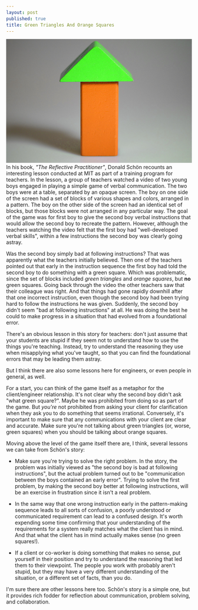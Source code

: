 ```yaml
---
layout: post
published: true
title: Green Triangles And Orange Squares
---
```


<img src="/images/pixabay-wooden-toys-674888_1280.jpg" /> In his book, *"The Reflective Practitioner"*, Donald Sch&ouml;n recounts an interesting lesson conducted at MIT as part of a training program for teachers. In the lesson, a group of teachers watched a video of two young boys engaged in playing a simple game of verbal communication. The two boys were at a table, separated by an opaque screen. The boy on one side of the screen had a set of blocks of various shapes and colors, arranged in a pattern. The boy on the other side of the screen had an identical set of blocks, but those blocks were not arranged in any particular way. The goal of the game was for first boy to give the second boy verbal instructions that would allow the second boy to recreate the pattern. However, although the teachers watching the video felt that the first boy had "well-developed verbal skills", within a few instructions the second boy was clearly going astray.  

Was the second boy simply bad at following instructions? That was apparently what the teachers initially believed. Then one of the teachers pointed out that early in the instruction sequence the first boy had told the second boy to do something with a green square. Which was problematic, since the set of blocks included *green triangles* and *orange squares*, but **no** green squares. Going back through the video the other teachers saw that their colleague was right. And that things had gone rapidly downhill after that one incorrect instruction, even though the second boy had been trying hard to follow the instructions he was given.  Suddenly, the second boy didn't seem "bad at following instructions" at all. He was doing the best he could to make progress in a situation that had evolved from a foundational error. 

There's an obvious lesson in this story for teachers: don't just assume that your students are stupid if they seem not to understand how to use the things you're teaching. Instead, try to understand the reasoning they use when misapplying what you've taught, so that you can find the foundational errors that may be leading them astray.  

But I think there are also some lessons here for engineers, or even people in general, as well. 

For a start, you can think of the game itself as a metaphor for the client/engineer relationship. It's not clear why the second boy didn't ask "what green square?". Maybe he was prohibited from doing so as part of the game. But *you're* not prohibited from asking your client for clarification when they ask you to do something that seems irrational. Conversely, it's important to make sure that any communications with your client are clear and accurate. Make sure you're not talking about green triangles (or, worse, green squares) when you should be talking about orange squares.

Moving above the level of the game itself there are, I think, several lessons we can take from Sch&ouml;n's story:

 * Make sure you're trying to solve the right problem. In the story, the problem was initially viewed as "the second boy is bad at following instructions", but the actual problem turned out to be "communication between the boys contained an early error". Trying to solve the first problem, by making the second boy better at following instructions, will be an exercise in frustration since it isn't a real problem.

 * In the same way that one wrong instruction early in the pattern-making sequence leads to all sorts of confusion, a poorly understood or communicated requirement can lead to a confused design. It's worth expending some time confirming that your understanding of the requirements for a system really matches what the client has in mind. And that what the client has in mind actually makes sense (no green squares!).

 * If a client or co-worker is doing something that makes no sense, put yourself in their position and try to understand the reasoning that led them to their viewpoint. The people you work with probably aren't stupid, but they may have a very different understanding of the situation, or a different set of facts, than you do.

I'm sure there are other lessons here too. Sch&ouml;n's story is a simple one, but it provides rich fodder for reflection about communication, problem solving, and collaboration.


